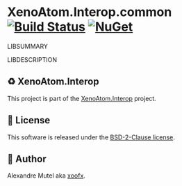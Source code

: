 # XenoAtom.Interop.common [![Build Status](https://github.com/XenoAtom/XenoAtom.Interop/actions/workflows/ci_build_common.yml/badge.svg)](https://github.com/XenoAtom/XenoAtom.Interop/actions/workflows/ci_build_common.yml) [![NuGet](https://img.shields.io/nuget/v/XenoAtom.Interop.common.svg)](https://www.nuget.org/packages/XenoAtom.Interop.common/)

LIBSUMMARY

LIBDESCRIPTION

## ♻️ XenoAtom.Interop

This project is part of the [XenoAtom.Interop](https://github.com/XenoAtom/XenoAtom.Interop) project.

## 🪪 License

This software is released under the [BSD-2-Clause license](https://opensource.org/licenses/BSD-2-Clause). 

## 🤗 Author

Alexandre Mutel aka [xoofx](https://xoofx.github.io).
